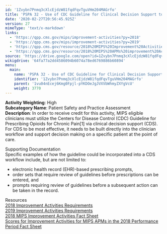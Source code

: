 ```yaml
---
id: '1Zvybn7Pnmq3cXlcEjdzW81fqdFqvTguVHm204MAGrfo'
title: 'PSPA 32 - Use of CDC Guideline for Clinical Decision Support to Prescribe Opioids for Chronic Pain via Clinical Decision Support'
date: '2020-02-27T20:56:45.925Z'
version: 27
mimeType: 'text/x-markdown'
links:
  - 'https://qpp.cms.gov/mips/improvement-activities?py=2018'
  - 'https://qpp.cms.gov/mips/improvement-activities?py=2019'
  - 'https://qpp.cms.gov/resource/2018%20MIPS%20Improvement%20Activities%20Fact%20Sheet'
  - 'https://qpp.cms.gov/resource/2018%20MIPS%20APMs%20improvement%20Activities%20scores%20fact%20sheet'
source: 'https://drive.google.com/open?id=1Zvybn7Pnmq3cXlcEjdzW81fqdFqvTguVHm204MAGrfo'
wikigdrive: '64fa77a2dd4586094b6074a78ed6769886b60894'
menu:
  main:
    name: 'PSPA 32 - Use of CDC Guideline for Clinical Decision Support to Prescribe Opioids for Chronic Pain via Clinical Decision Support'
    identifier: '1Zvybn7Pnmq3cXlcEjdzW81fqdFqvTguVHm204MAGrfo'
    parent: '1vu04nEcej6Kmg0Fpjl-pYKDOeJgJVXVbWhmyZXYgVcU'
    weight: 3770
---
```





**Activity Weighting**: High  
**Subcategory Name**: Patient Safety and Practice Assessment  
**Description**: In order to receive credit for this activity, MIPS eligible clinicians must utilize the Centers for Disease Control (CDC) Guideline for Prescribing Opioids for Chronic Pain[1] via clinical decision support (CDS). For CDS to be most effective, it needs to be built directly into the clinician workflow and support decision making on a specific patient at the point of care. 




Supporting Documentation  
Specific examples of how the guideline could be incorporated into a CDS workflow include, but are not limited to:
* electronic health record (EHR)-based prescribing prompts, 
* order sets that require review of guidelines before prescriptions can be entered, and 
* prompts requiring review of guidelines before a subsequent action can be taken in the record.




Resources  
[2018 Improvement Activities Requirements](https://qpp.cms.gov/mips/improvement-activities?py=2018)  
[2019 Improvement Activities Requirements](https://qpp.cms.gov/mips/improvement-activities?py=2019)  
[2018 MIPS Improvement Activities Fact Sheet](https://qpp.cms.gov/resource/2018%20MIPS%20Improvement%20Activities%20Fact%20Sheet)  
[Scores for Improvement Activities for MIPS APMs in the 2018 Performance Period Fact Sheet](https://qpp.cms.gov/resource/2018%20MIPS%20APMs%20improvement%20Activities%20scores%20fact%20sheet)
